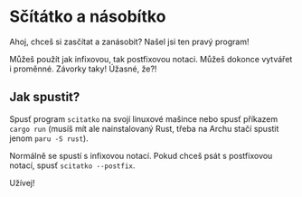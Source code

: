 # Sčítátko a násobítko

Ahoj, chceš si zasčítat a zanásobit? Našel jsi ten pravý program!

Můžeš použít jak infixovou, tak postfixovou notaci. Můžeš dokonce vytvářet i proměnné. Závorky taky! Úžasné, že?!

## Jak spustit?

Spusť program `scitatko` na svojí linuxové mašince nebo spusť příkazem `cargo run` (musíš mít ale nainstalovaný Rust, třeba na Archu stačí spustit jenom `paru -S rust`).

Normálně se spustí s infixovou notací. Pokud chceš psát s postfixovou notací, spusť `scitatko --postfix`.

Užívej!